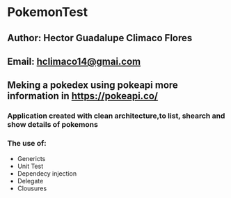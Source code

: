 # PokemonTest

## Author: Hector Guadalupe Climaco Flores
## Email: hclimaco14@gmai.com
## Meking a pokedex using pokeapi more information in https://pokeapi.co/


### Application created with clean architecture,to list, shearch and show details of pokemons

### The use of:

- Genericts
- Unit Test
- Dependecy injection
- Delegate
- Clousures



